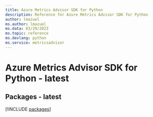 ```yaml
---
title: Azure Metrics Advisor SDK for Python
description: Reference for Azure Metrics Advisor SDK for Python
author: lmazuel
ms.author: lmazuel
ms.data: 03/29/2023
ms.topic: reference
ms.devlang: python
ms.service: metricsadvisor
---
```

# Azure Metrics Advisor SDK for Python - latest
## Packages - latest
[!INCLUDE [packages](metrics-advisor-index.md)]